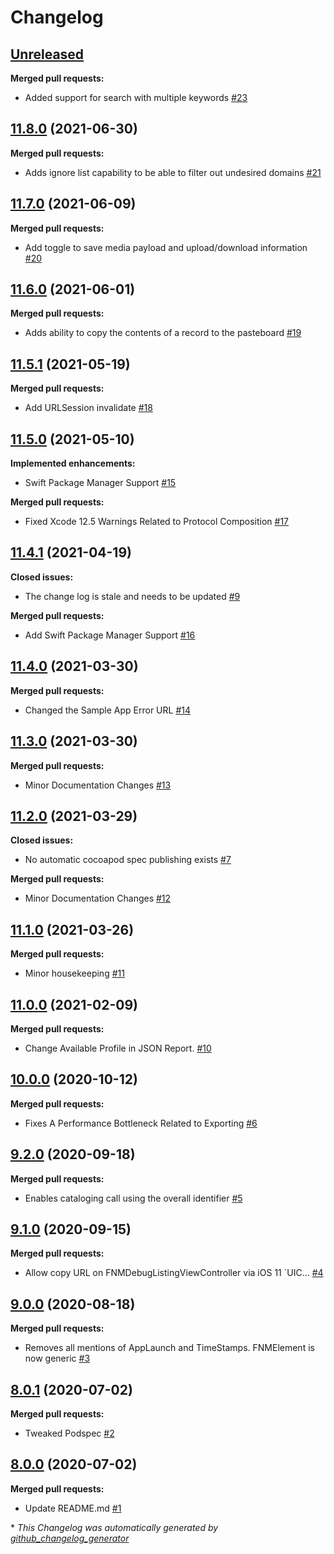 # Changelog

## [Unreleased](https://github.com/Farfetch/network-monitor-ios/tree/HEAD)

**Merged pull requests:**

- Added support for search with multiple keywords [\#23](https://github.com/Farfetch/network-monitor-ios/pull/23)

## [11.8.0](https://github.com/Farfetch/network-monitor-ios/tree/11.8.0) (2021-06-30)

**Merged pull requests:**

- Adds ignore list capability to be able to filter out undesired domains [\#21](https://github.com/Farfetch/network-monitor-ios/pull/21)

## [11.7.0](https://github.com/Farfetch/network-monitor-ios/tree/11.7.0) (2021-06-09)

**Merged pull requests:**

- Add toggle to save media payload and upload/download information [\#20](https://github.com/Farfetch/network-monitor-ios/pull/20)

## [11.6.0](https://github.com/Farfetch/network-monitor-ios/tree/11.6.0) (2021-06-01)

**Merged pull requests:**

- Adds ability to copy the contents of a record to the pasteboard [\#19](https://github.com/Farfetch/network-monitor-ios/pull/19)

## [11.5.1](https://github.com/Farfetch/network-monitor-ios/tree/11.5.1) (2021-05-19)

**Merged pull requests:**

- Add URLSession invalidate [\#18](https://github.com/Farfetch/network-monitor-ios/pull/18)

## [11.5.0](https://github.com/Farfetch/network-monitor-ios/tree/11.5.0) (2021-05-10)

**Implemented enhancements:**

- Swift Package Manager Support [\#15](https://github.com/Farfetch/network-monitor-ios/issues/15)

**Merged pull requests:**

- Fixed Xcode 12.5 Warnings Related to Protocol Composition [\#17](https://github.com/Farfetch/network-monitor-ios/pull/17)

## [11.4.1](https://github.com/Farfetch/network-monitor-ios/tree/11.4.1) (2021-04-19)

**Closed issues:**

- The change log is stale and needs to be updated [\#9](https://github.com/Farfetch/network-monitor-ios/issues/9)

**Merged pull requests:**

- Add Swift Package Manager Support [\#16](https://github.com/Farfetch/network-monitor-ios/pull/16)

## [11.4.0](https://github.com/Farfetch/network-monitor-ios/tree/11.4.0) (2021-03-30)

**Merged pull requests:**

- Changed the Sample App Error URL  [\#14](https://github.com/Farfetch/network-monitor-ios/pull/14)

## [11.3.0](https://github.com/Farfetch/network-monitor-ios/tree/11.3.0) (2021-03-30)

**Merged pull requests:**

- Minor Documentation Changes [\#13](https://github.com/Farfetch/network-monitor-ios/pull/13)

## [11.2.0](https://github.com/Farfetch/network-monitor-ios/tree/11.2.0) (2021-03-29)

**Closed issues:**

- No automatic cocoapod spec publishing exists [\#7](https://github.com/Farfetch/network-monitor-ios/issues/7)

**Merged pull requests:**

- Minor Documentation Changes [\#12](https://github.com/Farfetch/network-monitor-ios/pull/12)

## [11.1.0](https://github.com/Farfetch/network-monitor-ios/tree/11.1.0) (2021-03-26)

**Merged pull requests:**

- Minor housekeeping [\#11](https://github.com/Farfetch/network-monitor-ios/pull/11)

## [11.0.0](https://github.com/Farfetch/network-monitor-ios/tree/11.0.0) (2021-02-09)

**Merged pull requests:**

- Change Available Profile in JSON Report.  [\#10](https://github.com/Farfetch/network-monitor-ios/pull/10)

## [10.0.0](https://github.com/Farfetch/network-monitor-ios/tree/10.0.0) (2020-10-12)

**Merged pull requests:**

- Fixes A Performance Bottleneck Related to Exporting [\#6](https://github.com/Farfetch/network-monitor-ios/pull/6)

## [9.2.0](https://github.com/Farfetch/network-monitor-ios/tree/9.2.0) (2020-09-18)

**Merged pull requests:**

- Enables cataloging call using the overall identifier [\#5](https://github.com/Farfetch/network-monitor-ios/pull/5)

## [9.1.0](https://github.com/Farfetch/network-monitor-ios/tree/9.1.0) (2020-09-15)

**Merged pull requests:**

- Allow copy URL on FNMDebugListingViewController via iOS 11 `UIC… [\#4](https://github.com/Farfetch/network-monitor-ios/pull/4)

## [9.0.0](https://github.com/Farfetch/network-monitor-ios/tree/9.0.0) (2020-08-18)

**Merged pull requests:**

- Removes all mentions of AppLaunch and TimeStamps. FNMElement is now generic [\#3](https://github.com/Farfetch/network-monitor-ios/pull/3)

## [8.0.1](https://github.com/Farfetch/network-monitor-ios/tree/8.0.1) (2020-07-02)

**Merged pull requests:**

- Tweaked Podspec [\#2](https://github.com/Farfetch/network-monitor-ios/pull/2)

## [8.0.0](https://github.com/Farfetch/network-monitor-ios/tree/8.0.0) (2020-07-02)

**Merged pull requests:**

- Update README.md [\#1](https://github.com/Farfetch/network-monitor-ios/pull/1)



\* *This Changelog was automatically generated by [github_changelog_generator](https://github.com/github-changelog-generator/github-changelog-generator)*

